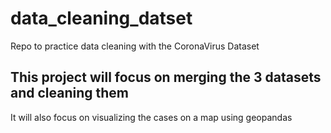 # data_cleaning_datset
Repo to practice data cleaning with the CoronaVirus Dataset 


## This project will focus on merging the 3 datasets and cleaning them ## 
 It will also focus on visualizing the cases on a map using geopandas
